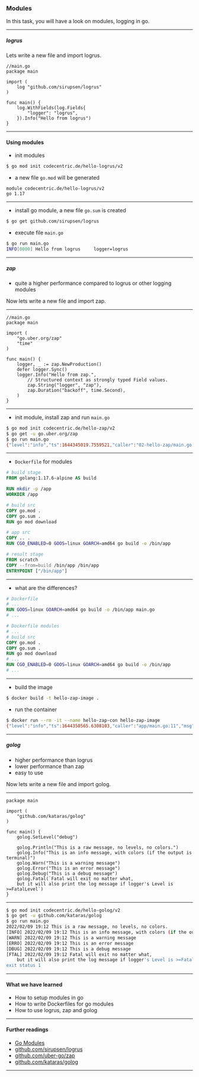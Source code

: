 ### Modules
In this task, you will have a look on modules, logging in go.

----
##### logrus

Lets write a new file and import logrus.

```golang
//main.go
package main

import (
	log "github.com/sirupsen/logrus"
)

func main() {
	log.WithFields(log.Fields{
		"logger": "logrus",
	}).Info("Hello from logrus")
}
```

----

#### Using modules

* init modules
```bash
$ go mod init codecentric.de/hello-logrus/v2
```
* a new file `go.mod` will be generated
```golang
module codecentric.de/hello-logrus/v2
go 1.17
```

----

* install go module, a new file `go.sum` is created
```bash
$ go get github.com/sirupsen/logrus
```
* execute file `main.go`
```bash
$ go run main.go
INFO[0000] Hello from logrus     logger=logrus
```

----
##### zap

* quite a higher performance compared to logrus or other logging modules

Now lets write a new file and import zap.

----

```golang
//main.go
package main

import (
	"go.uber.org/zap"
	"time"
)

func main() {
	logger, _ := zap.NewProduction()
	defer logger.Sync()
	logger.Info("Hello from zap.",
		// Structured context as strongly typed Field values.
		zap.String("logger", "zap"),
		zap.Duration("backoff", time.Second),
	)
}
```
----
* init module, install zap and run `main.go`

```bash
$ go mod init codecentric.de/hello-zap/v2
$ go get -u go.uber.org/zap
$ go run main.go
{"level":"info","ts":1644345019.7559521,"caller":"02-hello-zap/main.go:11","msg":"Hello from zap.","logger":"zap","backoff":1}
```

----

* `Dockerfile` for modules

```Dockerfile
# build stage
FROM golang:1.17.6-alpine AS build

RUN mkdir -p /app
WORKDIR /app

# build src
COPY go.mod .
COPY go.sum .
RUN go mod download

# app src
COPY .. .
RUN CGO_ENABLED=0 GOOS=linux GOARCH=amd64 go build -o /bin/app

# result stage
FROM scratch
COPY --from=build /bin/app /bin/app
ENTRYPOINT ["/bin/app"]

```

----

* what are the differences?

```Dockerfile
# Dockerfile
# ...
RUN GOOS=linux GOARCH=amd64 go build -o /bin/app main.go
# ...
```
```Dockerfile
# Dockerfile modules
# ...
# build src
COPY go.mod .
COPY go.sum .
RUN go mod download
# ...
RUN CGO_ENABLED=0 GOOS=linux GOARCH=amd64 go build -o /bin/app
# ...
```

----
* build the image

```bash
$ docker build -t hello-zap-image .
```
* run the container

```bash
$ docker run --rm -it --name hello-zap-con hello-zap-image
{"level":"info","ts":1644350565.6308103,"caller":"app/main.go:11","msg":"Hello from zap.","logger":"zap","backoff":1}
```
----

##### golog

* higher performance than logrus
* lower performance than zap
* easy to use

Now lets write a new file and import golog.

----

```golang
package main

import (
	"github.com/kataras/golog"
)

func main() {
	golog.SetLevel("debug")

	golog.Println("This is a raw message, no levels, no colors.")
	golog.Info("This is an info message, with colors (if the output is terminal)")
	golog.Warn("This is a warning message")
	golog.Error("This is an error message")
	golog.Debug("This is a debug message")
	golog.Fatal(`Fatal will exit no matter what,
    but it will also print the log message if logger's Level is >=FatalLevel`)
}
```
----
```bash
$ go mod init codecentric.de/hello-golog/v2
$ go get -u github.com/kataras/golog
$ go run main.go
2022/02/09 19:12 This is a raw message, no levels, no colors.
[INFO] 2022/02/09 19:12 This is an info message, with colors (if the output is terminal)
[WARN] 2022/02/09 19:12 This is a warning message
[ERRO] 2022/02/09 19:12 This is an error message
[DBUG] 2022/02/09 19:12 This is a debug message
[FTAL] 2022/02/09 19:12 Fatal will exit no matter what,
    but it will also print the log message if logger's Level is >=FatalLevel
exit status 1
```
----
#### What we have learned
* How to setup modules in go
* How to write Dockerfiles for go modules
* How to use logrus, zap and golog

----
#### Further readings
* [Go Modules](https://go.dev/blog/using-go-modules)
* [github.com/sirupsen/logrus](https://github.com/sirupsen/logrus)
* [github.com/uber-go/zap](https://github.com/uber-go/zap)
* [github.com/kataras/golog](https://github.com/kataras/golog)

---
